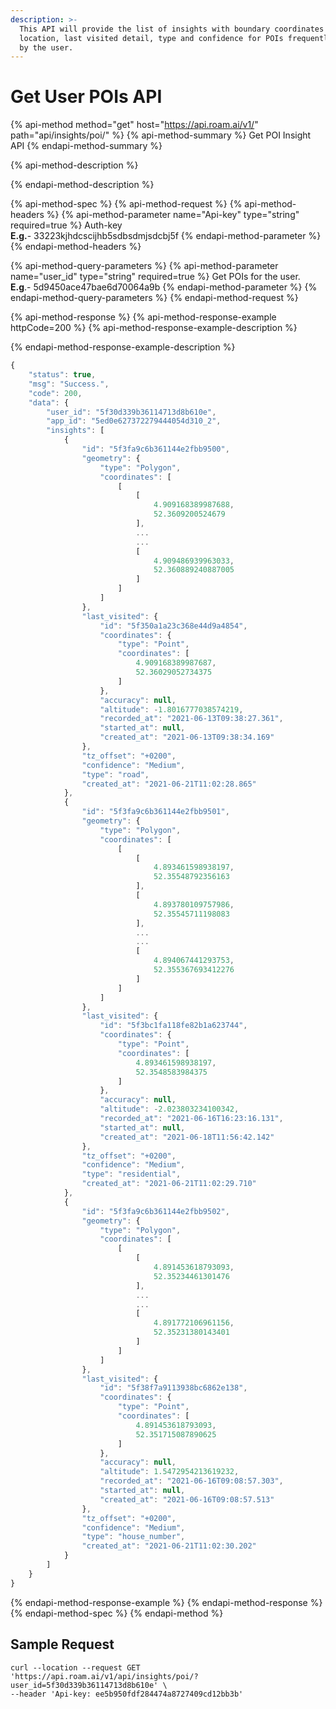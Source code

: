 ```yaml
---
description: >-
  This API will provide the list of insights with boundary coordinates of the
  location, last visited detail, type and confidence for POIs frequently visited
  by the user.
---
```


# Get User POIs API

{% api-method method="get" host="https://api.roam.ai/v1/" path="api/insights/poi/" %}
{% api-method-summary %}
Get POI Insight API
{% endapi-method-summary %}

{% api-method-description %}

{% endapi-method-description %}

{% api-method-spec %}
{% api-method-request %}
{% api-method-headers %}
{% api-method-parameter name="Api-key" type="string" required=true %}
Auth-key  
**E.g.**- 33223kjhdcscijhb5sdbsdmjsdcbj5f
{% endapi-method-parameter %}
{% endapi-method-headers %}

{% api-method-query-parameters %}
{% api-method-parameter name="user\_id" type="string" required=true %}
Get POIs for the user.  
**E.g**.- 5d9450ace47bae6d70064a9b
{% endapi-method-parameter %}
{% endapi-method-query-parameters %}
{% endapi-method-request %}

{% api-method-response %}
{% api-method-response-example httpCode=200 %}
{% api-method-response-example-description %}

{% endapi-method-response-example-description %}

```javascript
{
    "status": true,
    "msg": "Success.",
    "code": 200,
    "data": {
        "user_id": "5f30d339b36114713d8b610e",
        "app_id": "5ed0e627372279444054d310_2",
        "insights": [
            {
                "id": "5f3fa9c6b361144e2fbb9500",
                "geometry": {
                    "type": "Polygon",
                    "coordinates": [
                        [
                            [
                                4.909168389987688,
                                52.3609200524679
                            ],
                            ...
                            ...
                            [
                                4.909486939963033,
                                52.360889240887005
                            ]
                        ]
                    ]
                },
                "last_visited": {
                    "id": "5f350a1a23c368e44d9a4854",
                    "coordinates": {
                        "type": "Point",
                        "coordinates": [
                            4.909168389987687,
                            52.36029052734375
                        ]
                    },
                    "accuracy": null,
                    "altitude": -1.8016777038574219,
                    "recorded_at": "2021-06-13T09:38:27.361",
                    "started_at": null,
                    "created_at": "2021-06-13T09:38:34.169"
                },
                "tz_offset": "+0200",
                "confidence": "Medium",
                "type": "road",
                "created_at": "2021-06-21T11:02:28.865"
            },
            {
                "id": "5f3fa9c6b361144e2fbb9501",
                "geometry": {
                    "type": "Polygon",
                    "coordinates": [
                        [
                            [
                                4.893461598938197,
                                52.35548792356163
                            ],
                            [
                                4.893780109757986,
                                52.35545711198083
                            ],
                            ...
                            ...
                            [
                                4.894067441293753,
                                52.355367693412276
                            ]
                        ]
                    ]
                },
                "last_visited": {
                    "id": "5f3bc1fa118fe82b1a623744",
                    "coordinates": {
                        "type": "Point",
                        "coordinates": [
                            4.893461598938197,
                            52.3548583984375
                        ]
                    },
                    "accuracy": null,
                    "altitude": -2.023803234100342,
                    "recorded_at": "2021-06-16T16:23:16.131",
                    "started_at": null,
                    "created_at": "2021-06-18T11:56:42.142"
                },
                "tz_offset": "+0200",
                "confidence": "Medium",
                "type": "residential",
                "created_at": "2021-06-21T11:02:29.710"
            },
            {
                "id": "5f3fa9c6b361144e2fbb9502",
                "geometry": {
                    "type": "Polygon",
                    "coordinates": [
                        [
                            [
                                4.891453618793093,
                                52.35234461301476
                            ],
                            ...
                            ...
                            [
                                4.891772106961156,
                                52.35231380143401
                            ]
                        ]
                    ]
                },
                "last_visited": {
                    "id": "5f38f7a9113938bc6862e138",
                    "coordinates": {
                        "type": "Point",
                        "coordinates": [
                            4.891453618793093,
                            52.351715087890625
                        ]
                    },
                    "accuracy": null,
                    "altitude": 1.5472954213619232,
                    "recorded_at": "2021-06-16T09:08:57.303",
                    "started_at": null,
                    "created_at": "2021-06-16T09:08:57.513"
                },
                "tz_offset": "+0200",
                "confidence": "Medium",
                "type": "house_number",
                "created_at": "2021-06-21T11:02:30.202"
            }
        ]
    }
}
```
{% endapi-method-response-example %}
{% endapi-method-response %}
{% endapi-method-spec %}
{% endapi-method %}

## Sample Request <a id="InsightsAPI-SampleRequest.3"></a>

```text
curl --location --request GET 'https://api.roam.ai/v1/api/insights/poi/?user_id=5f30d339b36114713d8b610e' \
--header 'Api-key: ee5b950fdf284474a8727409cd12bb3b'
```


